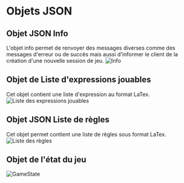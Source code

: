 # Objets JSON

## Objet JSON Info
L'objet info permet de renvoyer des messages diverses comme des messages d'erreur ou de succés mais aussi d'informer le client de la création d'une nouvelle session de jeu.
![Info](https://drive.google.com/uc?export=view&id=0BwI3BqLCkW55RVJISWNxazNNbTg)

## Objet de Liste d'expressions jouables
Cet objet contient une liste d'expression au format LaTex.
![Liste des expressions jouables](https://drive.google.com/uc?export=view&id=0BwI3BqLCkW55WlBfclJHc2VJdnc)

## Objet JSON Liste de règles
Cet objet permet contient une liste de règles sous format LaTex.
![Liste des règles](https://drive.google.com/uc?export=view&id=0BwI3BqLCkW55aloxakQ2SXA4Q0U)

## Objet de l'état du jeu
![GameState](https://drive.google.com/uc?export=view&id=0BwI3BqLCkW55Q3U2NmJMcmdkdHM)